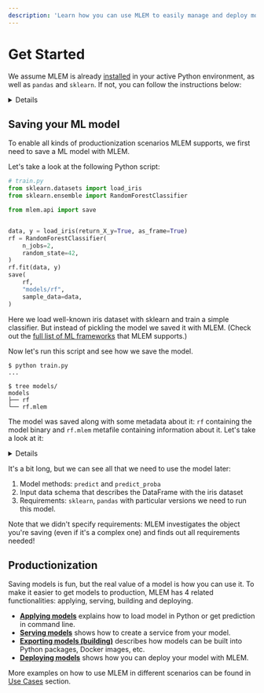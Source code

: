 ```yaml
---
description: 'Learn how you can use MLEM to easily manage and deploy models'
---
```


# Get Started

We assume MLEM is already [installed](/doc/install) in your active Python
environment, as well as `pandas` and `sklearn`. If not, you can follow the
instructions below:

<details>

### ⚙️ Expand for setup instructions

Let's create a separate folder and an isolated virtual environment to cleanly
install all the requirements (including MLEM) there:

```cli
$ mkdir mlem-get-started
$ cd mlem-get-started
$ python3 -m venv .venv
$ source .venv/bin/activate
$ pip install mlem pandas sklearn
```

</details>

## Saving your ML model

To enable all kinds of productionization scenarios MLEM supports, we first need
to save a ML model with MLEM.

Let's take a look at the following Python script:

```py
# train.py
from sklearn.datasets import load_iris
from sklearn.ensemble import RandomForestClassifier

from mlem.api import save


data, y = load_iris(return_X_y=True, as_frame=True)
rf = RandomForestClassifier(
    n_jobs=2,
    random_state=42,
)
rf.fit(data, y)
save(
    rf,
    "models/rf",
    sample_data=data,
)
```

Here we load well-known iris dataset with sklearn and train a simple classifier.
But instead of pickling the model we saved it with MLEM. (Check out the
[full list of ML frameworks](/doc/object-reference/model) that MLEM supports.)

Now let's run this script and see how we save the model.

```cli
$ python train.py
...

$ tree models/
models
├── rf
└── rf.mlem
```

The model was saved along with some metadata about it: `rf` containing the model
binary and `rf.mlem` metafile containing information about it. Let's take a look
at it:

<details>

### `$ cat models/rf.mlem`

```yaml
artifacts:
  data:
    hash: 59440b4398b8d45d8ad64d8d407cfdf9
    size: 993
    uri: logreg
model_type:
  methods:
    predict:
      args:
        - name: data
          type_:
            columns:
              - ''
              - sepal length (cm)
              - sepal width (cm)
              - petal length (cm)
              - petal width (cm)
            dtypes:
              - int64
              - float64
              - float64
              - float64
              - float64
            index_cols:
              - ''
            type: dataframe
      name: predict
      returns:
        dtype: int64
        shape:
          - null
        type: ndarray
    predict_proba:
      args:
        - name: data
          type_:
            columns:
              - ''
              - sepal length (cm)
              - sepal width (cm)
              - petal length (cm)
              - petal width (cm)
            dtypes:
              - int64
              - float64
              - float64
              - float64
              - float64
            index_cols:
              - ''
            type: dataframe
      name: predict_proba
      returns:
        dtype: float64
        shape:
          - null
          - 3
        type: ndarray
    sklearn_predict:
      args:
        - name: X
          type_:
            columns:
              - ''
              - sepal length (cm)
              - sepal width (cm)
              - petal length (cm)
              - petal width (cm)
            dtypes:
              - int64
              - float64
              - float64
              - float64
              - float64
            index_cols:
              - ''
            type: dataframe
      name: predict
      returns:
        dtype: int64
        shape:
          - null
        type: ndarray
    sklearn_predict_proba:
      args:
        - name: X
          type_:
            columns:
              - ''
              - sepal length (cm)
              - sepal width (cm)
              - petal length (cm)
              - petal width (cm)
            dtypes:
              - int64
              - float64
              - float64
              - float64
              - float64
            index_cols:
              - ''
            type: dataframe
      name: predict_proba
      returns:
        dtype: float64
        shape:
          - null
          - 3
        type: ndarray
  type: sklearn
object_type: model
requirements:
  - module: sklearn
    version: 1.0.2
  - module: pandas
    version: 1.4.1
  - module: numpy
    version: 1.22.3
```

</details>

It's a bit long, but we can see all that we need to use the model later:

1. Model methods: `predict` and `predict_proba`
2. Input data schema that describes the DataFrame with the iris dataset
3. Requirements: `sklearn`, `pandas` with particular versions we need to run
   this model.

Note that we didn't specify requirements: MLEM investigates the object you're
saving (even if it's a complex one) and finds out all requirements needed!

## Productionization

Saving models is fun, but the real value of a model is how you can use it. To
make it easier to get models to production, MLEM has 4 related functionalities:
applying, serving, building and deploying.

- **[Applying models](/doc/get-started/applying)** explains how to load model in
  Python or get prediction in command line.
- **[Serving models](/doc/get-started/serving)** shows how to create a service
  from your model.
- **[Exporting models (building)](/doc/get-started/building)** describes how
  models can be built into Python packages, Docker images, etc.
- **[Deploying models](/doc/get-started/deploying)** shows how you can deploy
  your model with MLEM.

More examples on how to use MLEM in different scenarios can be found in
[Use Cases](/doc/use-cases) section.
